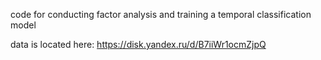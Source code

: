 code for conducting factor analysis and training a temporal classification model

data is located here: https://disk.yandex.ru/d/B7iiWr1ocmZjpQ


